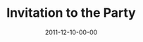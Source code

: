 ---
layout: message
category: message
series: "RSVP"
title: "Invitation to the Party"
date: 2011-12-10-00-00
message_id: 706
audio: "http://s3.amazonaws.com/crossroads-media/message/audio/rsvp03.mp3"
audio-duration: "33:51"
program: "http://s3.amazonaws.com/crossroads-media/documents/12_10-11_11Program.pdf"
explicit: false
---